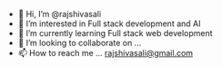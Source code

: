 - 👋 Hi, I’m @rajshivasali
- 👀 I’m interested in Full stack development and AI
- 🌱 I’m currently learning Full stack web development 
- 💞️ I’m looking to collaborate on ...
- 📫 How to reach me ...
rajshivasali@gmail.com
<!---
rajshivasali/rajshivasali is a ✨ special ✨ repository because its `README.md` (this file) appears on your GitHub profile.
You can click the Preview link to take a look at your changes.
--->
